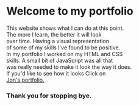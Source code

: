 <h1>Welcome to my portfolio</h1>

<p>
  This website shows what I can do at this point.
  <br>
  The more I learn, the better it will look 
  <br>
  over time. Having a visual  representation 
  <br>
  of some of my skills I've found to be positive.
  <br>
  In my portfolio I worked on my HTML and CSS 
  <br>
  skills. A small bit of JavaScript was all that 
  <br>
  was really needed to make it look the way it does.
  <br>
  If you'd like to see how it looks Click on 
  <br>
  <a href="https://jonathan-treloggen.github.io/index.html" target="_blank">Jon's portfolio.</a> 
</p>

<h3>Thank you for stopping bye.</h3>
